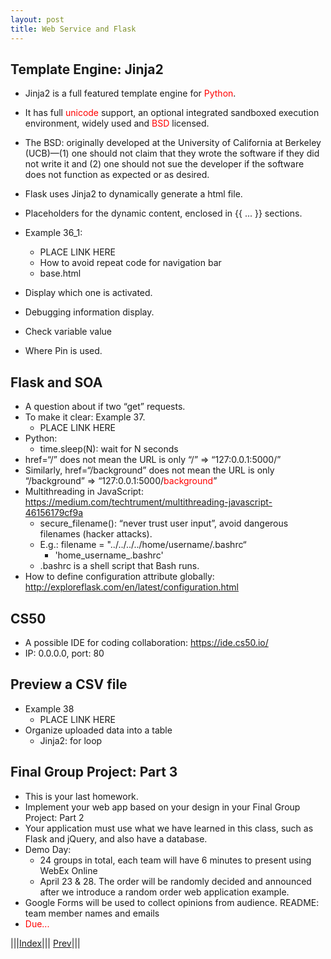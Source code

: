 ```yaml
---
layout: post
title: Web Service and Flask
---
```


## Template Engine: Jinja2

* Jinja2 is a full featured template engine for <font color=red>Python</font>.
* It has full <font color=red>unicode</font> support, an optional integrated sandboxed execution environment, widely used and <font color=red>BSD</font> licensed.
* The BSD: originally developed at the University of California at Berkeley (UCB)—(1) one should not claim that they wrote the software if they did not write it and (2) one should not sue the developer if the software does not function as expected or as desired.
* Flask uses Jinja2 to dynamically generate a html file.

* Placeholders for the dynamic content, enclosed in {{ ... }} sections. 
* Example 36_1: 
  * PLACE LINK HERE
  * How to avoid repeat code for navigation bar
  * base.html
* Display which one is activated.
* Debugging information display.
* Check variable value
* Where Pin is used.

## Flask and SOA

* A question about if two “get” requests.
* To make it clear: Example 37.
  * PLACE LINK HERE
* Python:
  * time.sleep(N): wait for N seconds
* href=“/” does not mean the URL is only “/” => “127:0.0.1:5000/”
* Similarly, href=“/background” does not mean the URL is only “/background” => “127:0.0.1:5000/<font color=red>background</font>”
* Multithreading in JavaScript: <https://medium.com/techtrument/multithreading-javascript-46156179cf9a>
  * secure_filename(): “never trust user input”, avoid dangerous filenames (hacker attacks). 
  * E.g.: filename = "../../../../home/username/.bashrc“
    * 'home_username_.bashrc'
  * .bashrc is a shell script that Bash runs.
* How to define configuration attribute globally: <http://exploreflask.com/en/latest/configuration.html>

## CS50

* A possible IDE for coding collaboration: <https://ide.cs50.io/>
* IP: 0.0.0.0, port: 80

## Preview a CSV file
* Example 38
  * PLACE LINK HERE
* Organize uploaded data into a table
  * Jinja2: for loop
  
## Final Group Project: Part 3

* This is your last homework. 
* Implement your web app based on your design in your Final Group Project: Part 2
* Your application must use what we have learned in this class, such as Flask and jQuery,  and also have a database.
* Demo Day: 
  * 24 groups in total, each team will have 6 minutes to present using WebEx Online
  * April 23 & 28. The order will be randomly decided and announced after we introduce a random order web application example.
* Google Forms will be used to collect opinions from audience.
README: team member names and emails
* <font color=red>Due...</font>

|||[Index](../../)||| [Prev](../part6)|||






